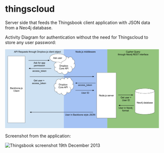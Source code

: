 thingscloud
===========

Server side that feeds the Thingsbook client application with JSON data from a Neo4j database. 

Activity Diagram for authentication without the need for Thingscloud to store any user password:

![Thingscloud authentication process](pics/tbAuth.png)

Screenshot from the application:

![Thingsbook screenshot 19th December 2013](pics/Screenshot1219.png)